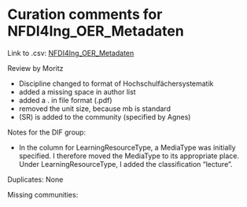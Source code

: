 # Curation comments for NFDI4Ing_OER_Metadaten
Link to .csv: [NFDI4Ing_OER_Metadaten](NFDI4Ing_OER_Metadaten.csv)

Review by Moritz
- Discipline changed to format of Hochschulfächersystematik
- added a missing space in author list
- added a . in file format (.pdf)
- removed the unit size, because mb is standard
- (SR) is added to the community (specified by Agnes)

Notes for the DIF group: 
- In the column for LearningResourceType, a MediaType was initially specified. I therefore moved the MediaType to its appropriate place. Under LearningResourceType, I added the classification “lecture”.

Duplicates: None

Missing communities: